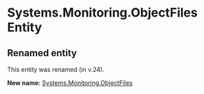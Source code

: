 # Systems.Monitoring.ObjectFiles Entity

## Renamed entity

This entity was renamed (in v.24).

**New name:** [Systems.Monitoring.ObjectFiles](Systems.Monitoring.ObjectFiles.md)
